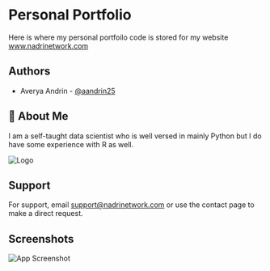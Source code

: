 
# Personal Portfolio

Here is where my personal portfoilo code is stored for my website www.nadrinetwork.com


## Authors

- Averya Andrin - [@aandrin25](https://www.github.com/aandrin25)


## 🚀 About Me
I am a self-taught data scientist who is well versed in mainly Python but I do have some experience with R as well. 


![Logo](https://lh4.googleusercontent.com/aPj8wIV29W4I5H8Az1chSWW5REXu5uilu5V_GEx7cAYzFtEbOCKvrSK619UKjlz7s-g=w2400)


## Support

For support, email support@nadrinetwork.com or use the contact page to make a direct request.


## Screenshots

![App Screenshot](https://via.placeholder.com/468x300?text=App+Screenshot+Here)

